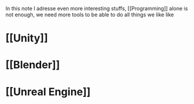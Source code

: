 In this note I adresse even more interesting stuffs,  [[Programming]] alone is not enough, we need more tools to be able to do all things we like like
# [[Unity]]

# [[Blender]]

# [[Unreal Engine]]


